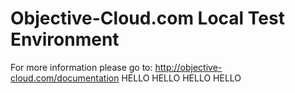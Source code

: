 # Objective-Cloud.com Local Test Environment

For more information please go to: http://objective-cloud.com/documentation
HELLO
HELLO
HELLO
HELLO
